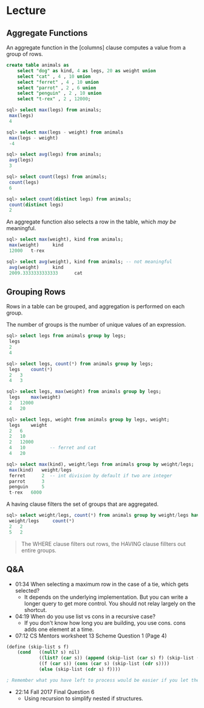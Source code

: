 # Lecture
## Aggregate Functions
An aggregate function in the \[columns] clause computes a value from a group of rows.
```SQL
create table animals as
    select "dog" as kind, 4 as legs, 20 as weight union
    select "cat" , 4 , 10 union
    select "ferret" , 4 , 10 union
    select "parrot" , 2 , 6 union
    select "penguin" , 2 , 10 union
    select "t-rex" , 2 , 12000;

sql> select max(legs) from animals;
 max(legs) 
 4 

sql> select max(legs - weight) from animals
 max(legs - weight) 
 -4 

sql> select avg(legs) from animals;
 avg(legs) 
 3 

sql> select count(legs) from animals;
 count(legs) 
 6 

sql> select count(distinct legs) from animals;
 count(distinct legs) 
 2 
```

An aggregate function also selects a row in the table, which *may be* meaningful.
```SQL
sql> select max(weight), kind from animals;
 max(weight) 	 kind 
 12000 	 t-rex 

sql> select avg(weight), kind from animals; -- not meaningful
 avg(weight) 	 kind 
 2009.3333333333333 	 cat 
```

## Grouping Rows
Rows in a table can be grouped, and aggregation is performed on each group.

The number of groups is the number of unique values of an expression.
```SQL
sql> select legs from animals group by legs;
 legs 
 2 
 4 

sql> select legs, count(*) from animals group by legs;
 legs 	 count(*) 
 2 	 3 
 4 	 3 

sql> select legs, max(weight) from animals group by legs;
 legs 	 max(weight) 
 2 	 12000 
 4 	 20 

sql> select legs, weight from animals group by legs, weight;
 legs 	 weight 
 2 	 6 
 2 	 10
 2 	 12000 
 4 	 10         -- ferret and cat
 4 	 20 

sql> select max(kind), weight/legs from animals group by weight/legs;
 max(kind) 	 weight/legs 
 ferret 	 2  -- int division by default if two are integer
 parrot 	 3 
 penguin 	 5 
 t-rex 	 6000
```

A having clause filters the set of groups that are aggregated.
```SQL
sql> select weight/legs, count(*) from animals group by weight/legs having count(*)>1;
 weight/legs 	 count(*) 
 2 	 2 
 5 	 2 
```
> The WHERE clause filters out rows, the HAVING clause fillters out entire groups.

## Q&A
- 01:34​ When selecting a maximum row in the case of a tie, which gets selected?
  - It depends on the underlying implementation. But you can write a longer query to get more control. You should not relay largely on the shortcut.
- 04:19​ When do you use list vs cons in a recursive case?
  - If you don't know how long you are building, you use cons. cons adds one element at a time.
- 07:12​ CS Mentors worksheet 13 Scheme Question 1 (Page 4)
```scheme
(define (skip-list s f)
    (cond   ((null? s) nil)
            ((list? (car s)) (append (skip-list (car s) f) (skip-list (cdr s) f)))
            ((f (car s)) (cons (car s) (skip-list (cdr s))))
            (else (skip-list (cdr s) f))))

; Remember what you have left to process would be easier if you let the interpreter do for you.
```
- 22:14​ Fall 2017 Final Question 6
  - Using recursion to simplify nested if structures.